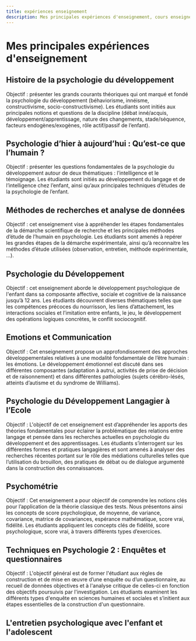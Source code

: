 ```yaml
---
title: expériences enseignement
description: Mes principales expériences d'enseignement, cours enseignés à la faculté
---
```


# Mes principales expériences d'enseignement

## Histoire de la psychologie du développement

Objectif : présenter les grands courants théoriques qui ont marqué et fondé la psychologie du développement (béhaviorisme, innéisme, constructivisme, socio-constructivisme).
Les étudiants sont initiés aux principales notions et questions de la discipline (débat inné/acquis, développement/apprentissage, nature des changements, stade/séquence, facteurs endogènes/exogènes, rôle actif/passif de l’enfant).

## Psychologie d’hier à aujourd’hui : Qu’est-ce que l’humain ?

Objectif : présenter les questions fondamentales de la psychologie du développement autour de deux thématiques : l’intelligence et le témoignage.
Les étudiants sont initiés au développement du langage et de l’intelligence chez l’enfant, ainsi qu’aux principales techniques d’études de la psychologie de l’enfant.

## Méthodes de recherches et analyse de données

Objectif : cet enseignement vise à appréhender les étapes fondamentales de la démarche scientifique de recherche et les principales méthodes d’étude de l’humain en psychologie. 
Les étudiants sont amenés à repérer les grandes étapes de la démarche expérimentale, ainsi qu’à reconnaitre les méthodes d’étude utilisées (observation, entretien, méthode expérimentale, …).

## Psychologie du Développement

Objectif : cet enseignement aborde le développement psychologique de l'enfant dans sa composante affective, sociale et cognitive de la naissance jusqu’à 12 ans. 
Les étudiants découvrent diverses thématiques telles que les compétences précoces du nourrisson, les liens d’attachement, les interactions sociales et l’imitation entre enfants, le jeu, le développement des opérations logiques concrètes, le conflit sociocognitif. 

## Emotions et Communication

Objectif : Cet enseignement propose un approfondissement des approches développementales relatives à une modalité fondamentale de l’être humain : les émotions. 
Le développement émotionnel est discuté dans ses différentes composantes (adaptation à autrui, activités de prise de décision et de raisonnement) et dans différentes pathologies (sujets cérébro-lésés, atteints d’autisme et du syndrome de Williams).

## Psychologie du Développement Langagier à l’Ecole

Objectif : L'objectif de cet enseignement est d’appréhender les apports des théories fondamentales pour éclairer la problématique des relations entre langage et pensée dans les recherches actuelles en psychologie du développement et des apprentissages. 
Les étudiants s’interrogent sur les différentes formes et pratiques langagières et sont amenés à analyser des recherches récentes portant sur le rôle des médiations culturelles telles que l’utilisation du brouillon, des pratiques de débat ou de dialogue argumenté dans la construction des connaissances.

## Psychométrie

Objectif : Cet enseignement a pour objectif de comprendre les notions clés pour l’application de la théorie classique des tests. Nous présentons ainsi les concepts de score psychologique, de moyenne, de variance, covariance, matrice de covariances, espérance mathématique, score vrai, fidélité. 
Les étudiants appliquent les concepts clés de fidélité, score psychologique, score vrai, à travers différents types d’exercices.

## Techniques en Psychologie 2 : Enquêtes et questionnaires

Objectif : L'objectif général est de former l'étudiant aux règles de construction et de mise en œuvre d’une enquête ou d’un questionnaire, au recueil de données objectives et à l'analyse critique de celles-ci en fonction des objectifs poursuivis par l'investigation. 
Les étudiants examinent les différents types d'enquête en sciences humaines et sociales et s’initient aux étapes essentielles de la construction d'un questionnaire.

## L'entretien psychologique avec l'enfant et l'adolescent